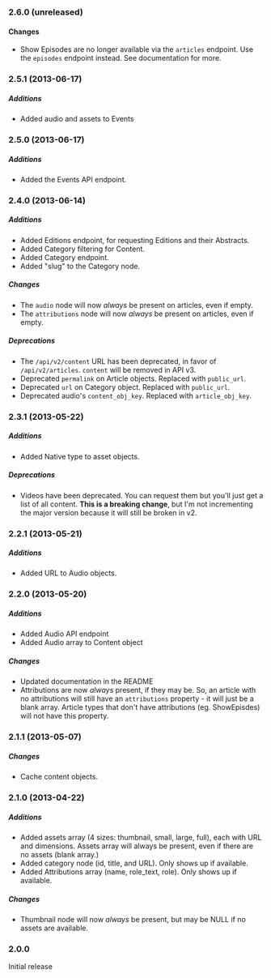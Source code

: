 ### 2.6.0 (unreleased)
#### Changes
* Show Episodes are no longer available via the `articles` endpoint. Use the `episodes` endpoint instead. See documentation for more.


### 2.5.1 (2013-06-17)
##### Additions
* Added audio and assets to Events


### 2.5.0 (2013-06-17)
##### Additions
* Added the Events API endpoint.


### 2.4.0 (2013-06-14)
##### Additions
* Added Editions endpoint, for requesting Editions and their Abstracts.
* Added Category filtering for Content.
* Added Category endpoint.
* Added "slug" to the Category node.

##### Changes
* The `audio` node will now *always* be present on articles, even if empty.
* The `attributions` node will now *always* be present on articles, even if empty.

##### Deprecations
* The `/api/v2/content` URL has been deprecated, in favor of `/api/v2/articles`. `content` will be removed in API v3.
* Deprecated `permalink` on Article objects. Replaced with `public_url`.
* Deprecated `url` on Category object. Replaced with `public_url`.
* Deprecated audio's `content_obj_key`. Replaced with `article_obj_key`.


### 2.3.1 (2013-05-22)
##### Additions
* Added Native type to asset objects.

##### Deprecations
* Videos have been deprecated. You can request them but you'll just get a list of all content. **This is a breaking change**, but I'm not incrementing the major version because it will still be broken in v2.


### 2.2.1 (2013-05-21)
##### Additions
* Added URL to Audio objects.


### 2.2.0 (2013-05-20)
##### Additions
* Added Audio API endpoint
* Added Audio array to Content object

##### Changes
* Updated documentation in the README
* Attributions are now *always* present, if they may be. So, an article with no attributions will still have an `attributions` property - it will just be a blank array. Article types that don't have attributions (eg. ShowEpisdes) will not have this property.


### 2.1.1 (2013-05-07)
##### Changes
* Cache content objects.


### 2.1.0 (2013-04-22)
##### Additions
* Added assets array (4 sizes: thumbnail, small, large, full), each with URL and dimensions. Assets array will always be present, even if there are no assets (blank array.)
* Added category node (id, title, and URL). Only shows up if available.
* Added Attributions array (name, role_text, role). Only shows up if available.

##### Changes
* Thumbnail node will now *always* be present, but may be NULL if no assets are available.


### 2.0.0
Initial release
